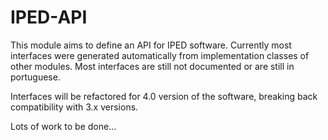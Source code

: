 # IPED-API

This module aims to define an API for IPED software. Currently most interfaces
were generated automatically from implementation classes of other modules. Most 
interfaces are still not documented or are still in portuguese.

Interfaces will be refactored for 4.0 version of the software, breaking back compatibility with
3.x versions.

Lots of work to be done...
